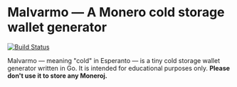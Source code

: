 # Malvarmo — A Monero cold storage wallet generator

[![Build Status](https://travis-ci.org/leonklingele/malvarmo.svg?branch=master)](https://travis-ci.org/leonklingele/malvarmo)

Malvarmo — meaning "cold" in Esperanto — is a tiny cold storage wallet generator written in Go. It is intended for educational purposes only. __Please don't use it to store any Moneroj.__
